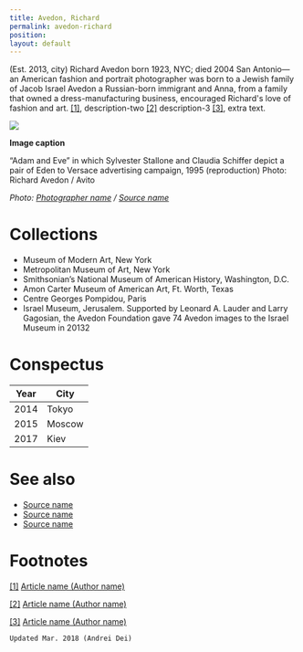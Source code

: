 ```yaml
---
title: Avedon, Richard
permalink: avedon-richard
position:
layout: default
---
```


(Est. 2013, city) Richard Avedon born 1923, NYC; died 2004 San Antonio—an American fashion and portrait photographer was born to a Jewish family of Jacob Israel Avedon a Russian-born immigrant and Anna, from a family that owned a dress-manufacturing business, encouraged Richard's love of fashion and art. <span id="a1">[\[1\]](#f1)</span>, description-two <span id="a2">[\[2\]](#f2)</span> description-3 <span id="a3">[\[3\]](#f3)</span>, extra text.

![](/images/image-name.jpg)

**Image caption**

“Adam and Eve” in which Sylvester Stallone and Claudia Schiffer depict a pair of Eden to Versace advertising campaign, 1995 (reproduction)
Photo: Richard Avedon / Avito

*Photo: [Photographer name](http://example.net/) / [Source name](http://example.net/)*

# Collections

+ Museum of Modern Art, New York
+ Metropolitan Museum of Art, New York
+ Smithsonian’s National Museum of American History, Washington, D.C.
+ Amon Carter Museum of American Art, Ft. Worth, Texas
+ Centre Georges Pompidou, Paris
+ Israel Museum, Jerusalem. Supported by Leonard A. Lauder and Larry Gagosian, the Avedon Foundation gave 74 Avedon images to the Israel Museum in 20132

# Conspectus

|Year|City|
|----|---------|
|2014|Tokyo|
|2015|Moscow|
|2017|Kiev|

# See also

- [Source name](http://example.net/)
- [Source name](http://example.net/)
- [Source name](http://example.net/)

# Footnotes

[[1]](#a1) <span id="f1"></span> [Article name (Author name)](http://example.net/article)

[[2]](#a2) <span id="f2"></span> [Article name (Author name)](http://example.net/article)

[[3]](#a3) <span id="f3"></span> [Article name (Author name)](http://example.net/article)

`Updated Mar. 2018 (Andrei Dei)`
